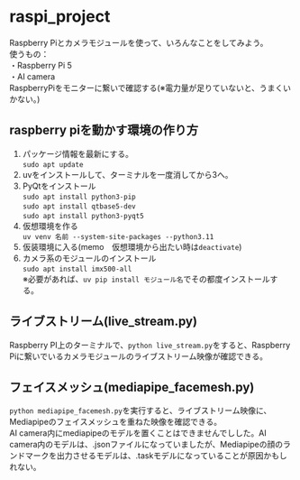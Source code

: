 # raspi_project
Raspberry Piとカメラモジュールを使って、いろんなことをしてみよう。  
使うもの：  
・Raspberry Pi 5  
・AI camera  
RaspberryPiをモニターに繋いで確認する(※電力量が足りていないと、うまくいかない。)

## raspberry piを動かす環境の作り方  
1. パッケージ情報を最新にする。  
    `sudo apt update`
2. uvをインストールして、ターミナルを一度消してから3へ。
3. PyQtをインストール  
    `sudo apt install python3-pip`  
    `sudo apt install qtbase5-dev`  
    `sudo apt install python3-pyqt5`  
4. 仮想環境を作る  
    `uv venv 名前 --system-site-packages --python3.11`
5. 仮装環境に入る(memo　仮想環境から出たい時は`deactivate`)
6. カメラ系のモジュールのインストール  
    `sudo apt install imx500-all`  
※必要があれば、`uv pip install モジュール名`でその都度インストールする。
## ライブストリーム(live_stream.py)
Raspberry PI上のターミナルで、`python live_stream.py`をすると、Raspberry Piに繋いでいるカメラモジュールのライブストリーム映像が確認できる。
## フェイスメッシュ(mediapipe_facemesh.py)
`python mediapipe_facemesh.py`を実行すると、ライブストリーム映像に、Mediapipeのフェイスメッシュを重ねた映像を確認できる。  
AI camera内にmediapipeのモデルを置くことはできませんでしした。AI camera内のモデルは、.jsonファイルになっていましたが、Mediapipeの顔のランドマークを出力させるモデルは、.taskモデルになっていることが原因かもしれない。
